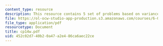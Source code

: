 ```yaml
---
content_type: resource
description: This resource contains 5 set of problems based on variance.
file: https://ol-ocw-studio-app-production.s3.amazonaws.com/courses/6-042j-mathematics-for-computer-science-fall-2005/452c02d740b20a47a2e486ca6aec22ce_cp14w.pdf
file_type: application/pdf
resourcetype: Document
title: cp14w.pdf
uid: 452c02d7-40b2-0a47-a2e4-86ca6aec22ce
---
```


